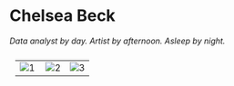 # Chelsea Beck

 *Data analyst by day. Artist by afternoon. Asleep by night.*
 
 

<table style="padding:10px">
  <tr>
    <td> 
         <img src="https://user-images.githubusercontent.com/32271415/126639084-6b5ee29d-e73f-4242-bcd8-19756ebd7d0c.png"  alt="1"  ></td>
      
 <td><img src="https://user-images.githubusercontent.com/32271415/126640482-968a320f-310e-4fcb-a903-d8980d23141d.png" align="right" alt="2"></td>
   <td><img src="https://user-images.githubusercontent.com/32271415/126639243-3db9a6bb-8d7c-47b9-b588-69a98ca4b84f.png" alt="3" ></td>
    
 
  </tr>
</table>
